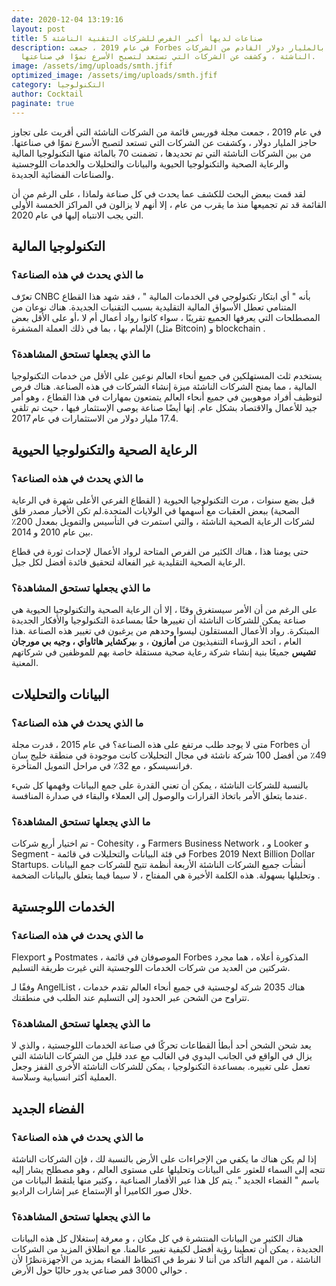 ```yaml
---
date: 2020-12-04 13:19:16
layout: post
title: 5 صناعات لديها أكبر الفرص للشركات التقنية الناشئة
description: في عام 2019 ، جمعت Forbes قائمة بالمليار دولار القادم من الشركات
  الناشئة ، وكشفت عن الشركات التي تستعد لتصبح الأسرع نموًا في صناعتها.
image: /assets/img/uploads/smth.jfif
optimized_image: /assets/img/uploads/smth.jfif
category: التكنولوجيا
author: Cocktail
paginate: true
---
```

في عام 2019 ، جمعت مجلة فوربس قائمة من الشركات الناشئة التي أقربت على تجاوز حاجز  المليار دولار ، وكشفت عن الشركات التي تستعد لتصبح الأسرع نموًا في صناعتها. من بين الشركات الناشئة التي تم تحديدها ، تضمنت 70 بالمائة منها التكنولوجيا المالية والرعاية الصحية والتكنولوجيا الحيوية والبيانات والتحليلات والخدمات اللوجستية والصناعات الفضائية الجديدة.

لقد قمت ببعض البحث للكشف عما يحدث في كل صناعة ولماذا ، على الرغم من أن القائمة قد تم تجميعها منذ ما يقرب من عام ، إلا أنهم لا يزالون في المراكز الخمسة الأولى التي يجب الانتباه إليها في عام 2020.

## التكنولوجيا المالية

### ما الذي يحدث في هذه الصناعة؟

تعرّف CNBC بأنه " أي ابتكار تكنولوجي في الخدمات المالية " ، فقد شهد هذا القطاع المتنامي تعطل الأسواق المالية التقليدية بسبب التقنيات الجديدة. هناك نوعان من المصطلحات التي يعرفها الجميع تقريبًا ، سواء كانوا رواد أعمال أم لا ،أو على الأقل بعض الإلمام بها ، بما في ذلك العملة المشفرة (مثل Bitcoin) و blockchain .

### ما الذي يجعلها تستحق المشاهدة؟

يستخدم ثلث المستهلكين في جميع أنحاء العالم نوعين على الأقل من خدمات التكنولوجيا المالية ، مما يمنح الشركات الناشئة ميزة إنشاء الشركات في هذه الصناعة. هناك فرص لتوظيف أفراد موهوبين في جميع أنحاء العالم يتمتعون بمهارات في هذا القطاع ، وهو أمر جيد للأعمال والاقتصاد بشكل عام. إنها أيضًا صناعة يوصى الإستثمار فيها ، حيث تم تلقي 17.4 مليار دولار من الاستثمارات في عام 2017.

## الرعاية الصحية والتكنولوجيا الحيوية

### ما الذي يحدث في هذه الصناعة؟

قبل بضع سنوات ، مرت التكنولوجيا الحيوية ( القطاع الفرعي الأعلى شهرة في الرعاية الصحية) ببعض العقبات مع أسهمها في الولايات المتحدة.لم تكن الأخبار مصدر قلق لشركات الرعاية الصحية الناشئة ، والتي استمرت في التأسيس والتمويل بمعدل 200٪ بين عام 2010 و 2014.

حتى يومنا هذا ، هناك الكثير من الفرص المتاحة لرواد الأعمال لإحداث ثورة في قطاع الرعاية الصحية التقليدية غير الفعالة لتحقيق فائدة أفضل لكل جيل.

### ما الذي يجعلها تستحق المشاهدة؟

على الرغم من أن الأمر سيستغرق وقتًا ، إلا أن الرعاية الصحية والتكنولوجيا الحيوية هي صناعة يمكن للشركات الناشئة أن تغييرها حقًا بمساعدة التكنولوجيا والأفكار الجديدة المبتكرة. رواد الأعمال المستقلون ليسوا وحدهم من يرغبون في تغيير هذه الصناعة .هذا العام ، اتحد الرؤساء التنفيذيون من **أمازون** ، و ب**يركشاير هاثاواي ، وجيه بي مورجان تشيس** جميعًا بنية إنشاء شركة رعاية صحية مستقلة خاصة بهم للموظفين في شركاتهم المعنية.

## البيانات والتحليلات

### ما الذي يحدث في هذه الصناعة؟

متى لا يوجد طلب مرتفع على هذه الصناعة؟ في عام 2015 ، قدرت مجلة Forbes أن 49٪ من أفضل 100 شركة ناشئة في مجال التحليلات كانت موجودة في منطقة خليج سان فرانسيسكو ، مع 32٪ في مراحل التمويل المتأخرة.

بالنسبة للشركات الناشئة ، يمكن أن تعني القدرة على جمع البيانات وفهمها كل شيء عندما يتعلق الأمر باتخاذ القرارات والوصول إلى العملاء والبقاء في صدارة المنافسة.

### ما الذي يجعلها تستحق المشاهدة؟

تم اختيار أربع شركات - Cohesity ، و Farmers Business Network ، و Looker و Segment - في فئة البيانات والتحليلات في قائمة Forbes 2019 Next Billion Dollar Startups. أنشأت جميع الشركات الناشئة الأربعة أنظمة تتيح للشركات جمع البيانات وتحليلها بسهولة. هذه الكلمة الأخيرة هي المفتاح ، لا سيما فيما يتعلق بالبيانات الضخمة .

## الخدمات اللوجستية

### ما الذي يحدث في هذه الصناعة؟

Flexport و Postmates ، الموصوفان في قائمة Forbes المذكورة أعلاه ، هما مجرد شركتين من العديد من شركات الخدمات اللوجستية التي غيرت طريقة التسليم.

وفقًا لـ AngelList ، هناك 2035 شركة لوجستية في جميع أنحاء العالم تقدم خدمات تتراوح من الشحن عبر الحدود إلى التسليم عند الطلب في منطقتك.

### ما الذي يجعلها تستحق المشاهدة؟

يعد شحن الشحن أحد أبطأ القطاعات تحركًا في صناعة الخدمات اللوجستية ، والذي لا يزال في الواقع في الجانب اليدوي في الغالب مع عدد قليل من الشركات الناشئة التي تعمل على تغييره. بمساعدة التكنولوجيا ، يمكن للشركات الناشئة الأخرى القفز وجعل العملية أكثر انسيابية وسلاسة.

## الفضاء الجديد

### ما الذي يحدث في هذه الصناعة؟

إذا لم يكن هناك ما يكفي من الإجراءات على الأرض بالنسبة لك ، فإن الشركات الناشئة تتجه إلى السماء للعثور على البيانات وتحليلها على مستوى العالم ، وهو مصطلح يشار إليه باسم " الفضاء الجديد ". يتم كل هذا عبر الأقمار الصناعية ، وكثير منها يلتقط البيانات من خلال صور الكاميرا أو الإستماع عبر إشارات الراديو.

### ما الذي يجعلها تستحق المشاهدة؟

هناك الكثير من البيانات المنتشرة في كل مكان ، و معرفة إستغلال كل هذه البيانات الجديدة ، يمكن أن تعطينا رؤية أفضل لكيفية تغيير عالمنا. مع انطلاق المزيد من الشركات الناشئة ، من المهم التأكد من أننا لا نفرط في اكتظاظ الفضاء بمزيد من الأجهزةنظرًا لأن حوالي 3000 قمر صناعي يدور حاليًا حول الأرض .